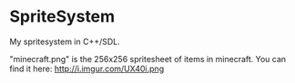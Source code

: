SpriteSystem
============

My spritesystem in C++/SDL.

"minecraft.png" is the 256x256 spritesheet of items in minecraft.
You can find it here: http://i.imgur.com/UX40i.png
